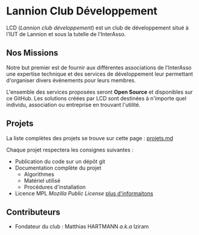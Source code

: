 # **L**annion **C**lub **D**éveloppement

LCD (*Lannion club développement*) est un club de développement situé à l'IUT de Lannion et sous la tutelle de l'InterAsso.

## Nos Missions

Notre but premier est de fournir aux différentes associations de l'InterAsso une expertise technique et des services de développement leur permettant d'organiser divers événements pour leurs membres.

L'ensemble des services proposées seront **Open Source** et disponibles sur ce GitHub. Les solutions créées par LCD sont destinées à n'importe quel individu, association ou entreprise en trouvant l'utilité.

## Projets

La liste complètes des projets se trouve sur cette page : [projets.md](./projets.md)

Chaque projet respectera les consignes suivantes :

- Publication du code sur un dépôt git
- Documentation complète du projet
  - Algorithmes
  - Matériel utilisé
  - Procédures d'installation
- Licence MPL *Mozilla Public License* [plus d'informaitons](https://fr.wikipedia.org/wiki/Mozilla_Public_License)

## Contributeurs

- Fondateur du club : Matthias HARTMANN *a.k.a* Iziram
